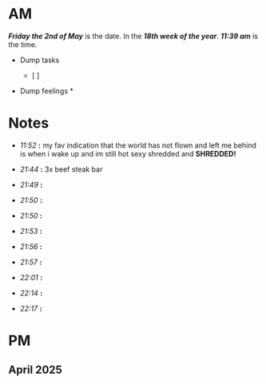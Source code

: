 # AM
***Friday the 2nd of May*** is the date. In the ***18th week of the year***.
***11:39 am*** is the time.
* Dump tasks
	* [ ] 

* Dump feelings
	* 

# Notes


* *11:52* **:**   my fav indication that the world has not flown and left me behind is when i wake up and im still hot sexy  shredded and **SHREDDED!**



* *21:44* **:**   3x beef steak bar
* *21:49* **:**   
* *21:50* **:**   
* *21:50* **:**   
* *21:53* **:**   
* *21:56* **:**   
* *21:57* **:**   
* *22:01* **:**   
* *22:14* **:**   
* *22:17* **:**   




# PM







## April 2025